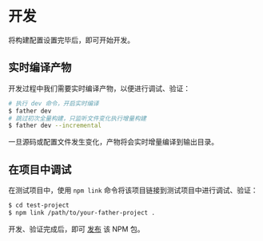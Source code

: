 # 开发

将构建配置设置完毕后，即可开始开发。

## 实时编译产物

开发过程中我们需要实时编译产物，以便进行调试、验证：

```bash
# 执行 dev 命令，开启实时编译
$ father dev
# 跳过初次全量构建，只监听文件变化执行增量构建
$ father dev --incremental
```

一旦源码或配置文件发生变化，产物将会实时增量编译到输出目录。

## 在项目中调试

在测试项目中，使用 `npm link` 命令将该项目链接到测试项目中进行调试、验证：

```bash
$ cd test-project
$ npm link /path/to/your-father-project .
```

开发、验证完成后，即可 [发布](./release.md) 该 NPM 包。
